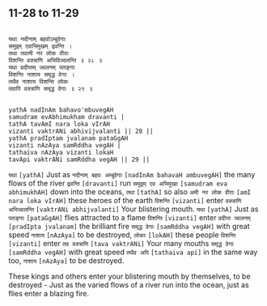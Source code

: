 ## 11-28 to 11-29


```shloka-sa

यथा नदीनाम् बहवोऽम्बुवेगाः
समुद्रम् एवाभिमुखम् द्रवन्ति ।
तथा तवामी नर लोक वीराः
विशन्ति वक्त्राणि अभिविज्वलन्ति ॥ २८ ॥
यथा प्रदीप्तम् ज्वलनम् पतङ्गाः
विशन्ति नाशाय समृद्ध वेगाः ।
तथैव नाशाय विशन्ति लोकः
तवापि वक्त्राणि समृद्ध वेगाः ॥ २९ ॥

```
```shloka-sa-hk

yathA nadInAm bahavo'mbuvegAH
samudram evAbhimukham dravanti |
tathA tavAmI nara loka vIrAH
vizanti vaktrANi abhivijvalanti || 28 ||
yathA pradIptam jvalanam pataGgAH
vizanti nAzAya samRddha vegAH |
tathaiva nAzAya vizanti lokaH
tavApi vaktrANi samRddha vegAH || 29 ||

```
`यथा` `[yathA]` Just as `नदीनाम् बहवः अम्बुवेगाः` `[nadInAm bahavaH ambuvegAH]` the many flows of the river `द्रवन्ति` `[dravanti]` run `समुद्रम् एव अभिमुखाः` `[samudram eva abhimukhAH]` down into the oceans, `तथा` `[tathA]` so also `अमी नर लोक वीराः` `[amI nara loka vIrAH]` these heroes of the earth `विशन्ति` `[vizanti]` enter `वक्त्राणि अभिज्वलन्ति` `[vaktrANi abhijvalanti]` Your blistering mouth.
`यथा` `[yathA]` Just as `पतङ्गाः` `[pataGgAH]` flies attracted to a flame `विशन्ति` `[vizanti]` enter `प्रदीप्त ज्वलनम्` `[pradIpta jvalanam]` the brilliant fire `समृद्ध वेगाः` `[samRddha vegAH]` with great speed `नाशाय` `[nAzAya]` to be destroyed, `लोकाः` `[lokAH]` these people `विशन्ति` `[vizanti]` enter `तव वक्त्राणि` `[tava vaktrANi]` Your many mouths `समृद्ध वेगाः` `[samRddha vegAH]` with great speed `तथैव अपि` `[tathaiva api]` in the same way too, `नाशाय` `[nAzAya]` to be destroyed.

These kings and others enter your blistering mouth by themselves, to be destroyed - Just as the varied flows of a river run into the ocean, just as flies enter a blazing fire.



